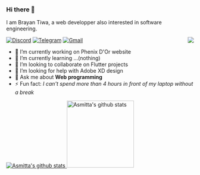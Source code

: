 ### Hi there 👋

I am Brayan Tiwa, a web developper also interested in software engineering.

<img align="right" src="https://komarev.com/ghpvc/?username=asmitta-01&label=Profile%20views&color=0e75b6&style=flat" />

[![Discord](https://img.shields.io/badge/-Asmitta--01-blueviolet?style=flat&logo=Discord&logoColor=white)](https://discordapp.com/users/617597636597514250)
[![Telegram](https://img.shields.io/badge/-@harold_mcclein-blue?style=flat&logo=Telegram&logoColor=white)](https://t.me/Harold_McClein)
[![Gmail](https://img.shields.io/badge/-BrayanTiwa-c14438?style=flat&logo=Gmail&logoColor=white)](mailto:tiwabrayan@gmail.com)

- 🔭 I’m currently working on Phenix D'Or website
- 🌱 I’m currently learning ...(nothing)
- 👯 I’m looking to collaborate on Flutter projects
- 🤔 I’m looking for help with Adobe XD design
- 💬 Ask me about __Web programming__
- ⚡ Fun fact: _I can't spend more than 4 hours in front of my laptop without a break_

<a href="https://git.io/streak-stats">
  <picture> 
    <source srcset="https://github-readme-streak-stats.herokuapp.com?user=asmitta-01&theme=dark&hide_border=true&mode=weekly" media="(prefers-color-scheme: dark)"/>
    <source srcset="https://github-readme-streak-stats.herokuapp.com?user=asmitta-01&theme=swift&hide_border=true&mode=weekly" media="(prefers-color-scheme: light), (prefers-color-scheme: no-preference)"/>
      <img alt="Asmitta's github stats" 
           src="https://github-readme-streak-stats.herokuapp.com?user=asmitta-01&theme=swift&hide_border=true&mode=weekly" />
  </picture>
</a>
<a href="https://github.com/Asmitta-01/github-readme-stats">
  <picture> 
    <source srcset="https://github-readme-stats.vercel.app/api/top-langs/?username=Asmitta-01&layout=compact&theme=dark&hide_border=true" media="(prefers-color-scheme: dark)"/>
    <source srcset="https://github-readme-stats.vercel.app/api/top-langs/?username=Asmitta-01&layout=compact&theme=swift&hide_border=true" media="(prefers-color-scheme: light), (prefers-color-scheme: no-preference)"/>
      <img height="180em" alt="Asmitta's github stats" 
           src="https://github-readme-stats.vercel.app/api/top-langs/?username=Asmitta-01&layout=compact&theme=swift&hide_border=true" />
  </picture>
</a>

